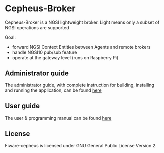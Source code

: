 # Cepheus-Broker

Cepheus-Broker is a NGSI lightweight broker. Light means only a subset of NGSI operations are supported

Goal:

* forward NGSI Context Entities between Agents and remote brokers
* handle NGSI10 pub/sub feature
* operate at the gateway level (runs on Raspberry Pi)

## Administrator guide

The administrator guide, with complete instruction for building, installing and running the application, can be found [here](../doc/admin/broker.md)

## User guide

The user & programming manual can be found [here](../doc/broker/README.md)


## License

Fiware-cepheus is licensed under GNU General Public License Version 2.
